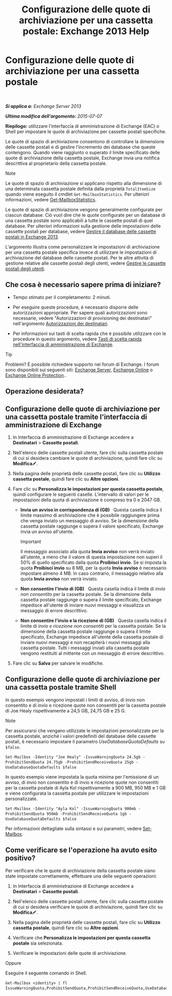 ﻿---
title: 'Configurazione delle quote di archiviazione per una cassetta postale: Exchange 2013 Help'
TOCTitle: Configurazione delle quote di archiviazione per una cassetta postale
ms:assetid: 5f5fe292-c80e-4a0b-b3e6-e193ea5171d0
ms:mtpsurl: https://technet.microsoft.com/it-it/library/Aa998353(v=EXCHG.150)
ms:contentKeyID: 50555602
ms.date: 01/04/2018
mtps_version: v=EXCHG.150
ms.translationtype: HT
---

# Configurazione delle quote di archiviazione per una cassetta postale

 

_**Si applica a:** Exchange Server 2013_

_**Ultima modifica dell'argomento:** 2015-07-07_

**Riepilogo:**  utilizzare l'interfaccia di amministrazione di Exchange (EAC) o Shell per impostare le quote di archiviazione per cassette postali specifiche.

Le quote di spazio di archiviazione consentono di controllare la dimensione delle cassette postali e di gestire l'incremento dei database che queste contengono. Quando viene raggiunto o superato il limite specificato delle quote di archiviazione della cassetta postale, Exchange invia una notifica descrittiva al proprietario della cassetta postale.


> [!NOTE]
> Le quote di spazio di archiviazione si applicano rispetto alla dimensione di una determinata cassetta postale definita dalla proprietà <CODE>TotalItemSize</CODE> quando viene eseguito il cmdlet <CODE>Get-MailboxStatistics</CODE>. Per ulteriori informazioni, vedere <A href="https://technet.microsoft.com/it-it/library/bb124612(v=exchg.150)">Get-MailboxStatistics</A>.



Le quote di spazio di archiviazione vengono generalmente configurate per ciascun database. Ciò vuol dire che le quote configurate per un database di una cassetta postale sono applicabili a tutte le cassette postali di quel database. Per ulteriori informazioni sulla gestione delle impostazioni delle cassette postali per database, vedere [Gestire il database delle cassette postali in Exchange 2013](manage-mailbox-databases-in-exchange-2013-exchange-2013-help.md).

L'argomento illustra come personalizzare le impostazioni di archiviazione per una cassetta postale specifica invece di utilizzare le impostazioni di archiviazione del database delle cassette postali. Per le altre attività di gestione relative alle cassette postali degli utenti, vedere [Gestire le cassette postali degli utenti](manage-user-mailboxes-exchange-2013-help.md).

## Che cosa è necessario sapere prima di iniziare?

  - Tempo stimato per il completamento: 2 minuti.

  - Per eseguire queste procedure, è necessario disporre delle autorizzazioni appropriate. Per sapere quali autorizzazioni sono necessarie, vedere "Autorizzazioni di provisioning dei destinatari" nell'argomento [Autorizzazioni dei destinatari](recipients-permissions-exchange-2013-help.md).

  - Per informazioni sui tasti di scelta rapida che è possibile utilizzare con le procedure in questo argomento, vedere [Tasti di scelta rapida nell'interfaccia di amministrazione di Exchange](keyboard-shortcuts-in-the-exchange-admin-center-exchange-online-protection-help.md).


> [!TIP]
> Problemi? È possibile richiedere supporto nei forum di Exchange. I forum sono disponibili sui seguenti siti: <A href="https://go.microsoft.com/fwlink/p/?linkid=60612">Exchange Server</A>, <A href="https://go.microsoft.com/fwlink/p/?linkid=267542">Exchange Online</A> o <A href="https://go.microsoft.com/fwlink/p/?linkid=285351">Exchange Online Protection</A>..



## Operazione desiderata?

## Configurazione delle quote di archiviazione per una cassetta postale tramite l'interfaccia di amministrazione di Exchange

1.  In Interfaccia di amministrazione di Exchange accedere a **Destinatari** \> **Cassette postali**.

2.  Nell'elenco delle cassette postali utente, fare clic sulla cassetta postale di cui si desidera cambiare le quote di archiviazione, quindi fare clic su **Modifica**![Icona Modifica](images/JJ218640.6f53ccb2-1f13-4c02-bea0-30690e6ea71d(EXCHG.150).gif "Icona Modifica").

3.  Nella pagina delle proprietà delle cassette postali, fare clic su **Utilizzo cassetta postale**, quindi fare clic su **Altre opzioni**.

4.  Fare clic su **Personalizza le impostazioni per questa cassetta postale**, quindi configurare le seguenti caselle. L'intervallo di valori per le impostazioni della quota di archiviazione è compreso tra 0 e 2047 GB.
    
      - **Invia un avviso in corrispondenza di (GB)**   Questa casella indica il limite massimo di archiviazione che è possibile raggiungere prima che venga inviato un messaggio di avviso. Se la dimensione della cassetta postale raggiunge o supera il valore specificato, Exchange invia un avviso all'utente.
        

        > [!IMPORTANT]
        > Il messaggio associato alla quota <STRONG>Invia avviso</STRONG> non verrà inviato all'utente, a meno che il valore di questa impostazione non superi il 50% di quello specificato dalla quota <STRONG>Proibisci invio</STRONG>. Se si imposta la quota <STRONG>Proibisci invio</STRONG> su 8 MB, per la quota <STRONG>Invia avviso</STRONG> è necessario impostare almeno 4 MB. In caso contrario, il messaggio relativo alla quota <STRONG>Invia avviso</STRONG> non verrà inviato.

    
      - **Non consentire l'invio di (GB)**   Questa casella indica il limite di *invio non consentito* per la cassetta postale. Se la dimensione della cassetta postale raggiunge o supera il limite specificato, Exchange impedisce all'utente di inviare nuovi messaggi e visualizza un messaggio di errore descrittivo.
    
      - **Non consentire l'invio e la ricezione di (GB)**   Questa casella indica il limite di *invio e ricezione non consentiti* per la cassetta postale. Se la dimensione della cassetta postale raggiunge o supera il limite specificato, Exchange impedisce all'utente della cassetta postale di inviare nuovi messaggi e non recapiterà i nuovi messaggi alla cassetta postale. Tutti i messaggi inviati alla cassetta postale vengono restituiti al mittente con un messaggio di errore descrittivo.

5.  Fare clic su **Salva** per salvare le modifiche.

## Configurazione delle quote di archiviazione per una cassetta postale tramite Shell

In questo esempio vengono impostati i limiti di avviso, di invio non consentito e di invio e ricezione quote non consentiti per la cassetta postale di Joe Healy rispettivamente a 24,5 GB, 24,75 GB e 25 G.


> [!NOTE]
> Per assicurarsi che vengano utilizzate le impostazioni personalizzate per la cassetta postale, anziché i valori predefiniti del database delle cassette postali, è necessario impostare il parametro <EM>UseDatabaseQuotaDefaults</EM> su <CODE>$false</CODE>.



    Set-Mailbox -Identity "Joe Healy" -IssueWarningQuota 24.5gb -ProhibitSendQuota 24.75gb -ProhibitSendReceiveQuota 25gb -UseDatabaseQuotaDefaults $false

In questo esempio viene impostata la quota minima per l'emissione di un avviso, di invio non consentito e di invio e ricezione quote non consentiti per la cassetta postale di Ayla Kol rispettivamente a 900 MB, 950 MB e 1 GB e viene configurata la cassetta postale per utilizzare le impostazioni personalizzate.

    Set-Mailbox -Identity "Ayla Kol" -IssueWarningQuota 900mb -ProhibitSendQuota 950mb -ProhibitSendReceiveQuota 1gb -UseDatabaseQuotaDefaults $false

Per informazioni dettagliate sulla sintassi e sui parametri, vedere [Set-Mailbox](https://technet.microsoft.com/it-it/library/bb123981\(v=exchg.150\)).

## Come verificare se l'operazione ha avuto esito positivo?

Per verificare che le quote di archiviazione della cassetta postale siano state impostate correttamente, effettuare una delle seguenti operazioni:

1.  In Interfaccia di amministrazione di Exchange accedere a **Destinatari** \> **Cassette postali**.

2.  Nell'elenco delle cassette postali utente, fare clic sulla cassetta postale di cui si desidera verificare le quote di archiviazione, quindi fare clic su **Modifica**![Icona Modifica](images/JJ218640.6f53ccb2-1f13-4c02-bea0-30690e6ea71d(EXCHG.150).gif "Icona Modifica").

3.  Nella pagina delle proprietà delle cassette postali, fare clic su **Utilizzo cassetta postale**, quindi fare clic su **Altre opzioni**.

4.  Verificare che **Personalizza le impostazioni per questa cassetta postale** sia selezionata.

5.  Verificare le impostazioni delle quote di archiviazione.

Oppure

Eseguire il seguente comando in Shell.

    Get-Mailbox <identity> | fl IssueWarningQuota,ProhibitSendQuota,ProhibitSendReceiveQuota,UseDatabaseQuotaDefaults

